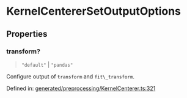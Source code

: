 # KernelCentererSetOutputOptions

## Properties

### transform?

> `"default"` \| `"pandas"`

Configure output of `transform` and `fit\_transform`.

Defined in:  [generated/preprocessing/KernelCenterer.ts:321](https://github.com/transitive-bullshit/scikit-learn-ts/blob/b59c1ff/packages/sklearn/src/generated/preprocessing/KernelCenterer.ts#L321)
